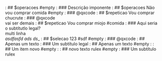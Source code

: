 [](../base/001/Readme.md) : ## $operacoes #empty                        : ### Descrição imponente
[](../base/000/Readme.md) : ## $operacoes Não vou comprar comida #empty : ### @qxcode
[](../base/000/01.md)     : ## $repeticao Vou comprar chucrute          : ### @qxcode <br> vai ser demais
[](../base/003/Readme.md) : ## $repeticao Vou comprar miojo #comida     : ### Aqui seria o subtítutlo legal? <br> multi linha <br> _asdfasfd ads ds__
[](../base/002/Readme.md) : ## $selecao 123 #sdf #empty                 : ### @qxcode
[](../base/005/Readme.md) : ## Apenas um texto                          : ### Um subtítulo legal
[](../base/006/Readme.md) : ## Apenas um texto #empty                   : 
[](../base/007/Readme.md) : ## Um item novo #empty                      : 
[](../base/008/Readme.md) : ## novo texto rulex #empty                  : ### Um subtítulo rulex
